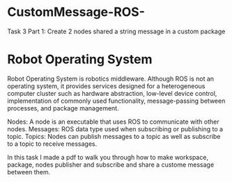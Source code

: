# CustomMessage-ROS-
Task 3 Part 1: Create 2 nodes shared a string message in a custom package

# Robot Operating System
Robot Operating System is robotics middleware. Although ROS is not an operating system, it provides services designed for a heterogeneous computer cluster such as hardware abstraction, low-level device control, implementation of commonly used functionality, message-passing between processes, and package management.

Nodes: A node is an executable that uses ROS to communicate with other nodes.
Messages: ROS data type used when subscribing or publishing to a topic.
Topics: Nodes can publish messages to a topic as well as subscribe to a topic to receive messages.

 In this task I made a pdf to walk you through how to make workspace, package, nodes publisher and subscribe and share a custome message between them.
 
